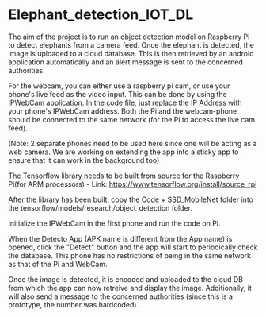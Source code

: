 # Elephant_detection_IOT_DL

The aim of the project is to run an object detection model on Raspberry Pi to detect elephants from a camera feed. Once the elephant is detected, the image is uploaded to a cloud database. This is then retrieved by an android application automatically and an alert message is sent to the concerned authorities.

For the webcam, you can either use a raspberry pi cam, or use your phone's live feed as the video input. This can be done by using the IPWebCam application. In the code file, just replace the IP Address with your phone's IPWebCam address. Both the Pi and the webcam-phone should be connected to the same network (for the Pi to access the live cam feed). 

(Note: 2 separate phones need to be used here since one will be acting as a web camera. We are working on extending the app into a sticky app to ensure that it can work in the background too)

The Tensorflow library needs to be built from source for the Raspberry Pi(for ARM processors) - Link: https://www.tensorflow.org/install/source_rpi

After the library has been built, copy the Code + SSD_MobileNet folder into the tensorflow/models/research/object_detection folder.

Initialize the IPWebCam in the first phone and run the code on Pi.

When the Detecto App (APK name is different from the App name) is opened, click the "Detect" button and the app will start to periodically check the database. This phone has no restrictions of being in the same network as that of the Pi and WebCam.

Once the image is detected, it is encoded and uploaded to the cloud DB from which the app can now retreive and display the image. Additionally, it will also send a message to the concerned authorities (since this is a prototype, the number was hardcoded).
